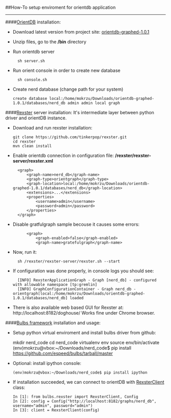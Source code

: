 ##How-To setup enviroment for orientdb application
___

####[OrientDB] installation:
* Download latest version from project site: [orientdb-graphed-1.0.1]
* Unzip files, go to the **/bin** directory
* Run orientdb server

        sh server.sh

* Run orient console in order to create new database

        sh console.sh
        
*   Create nerd database (change path for your system)

        create database local:/home/mokrzu/Downloads/orientdb-graphed-1.0.1/databases/nerd_db admin admin local graph

####[Rexster] server installation:
It's intermediate layer between python driver and orientDB instance.

*   Download and run rexster installation:

        git clone https://github.com/tinkerpop/rexster.git
        cd rexster
        mvn clean install

* Enable orientdb connection in configuration file: **/rexster/rexster-server/rexster.xml**
    
        <graph>
            <graph-name>nerd_db</graph-name>
            <graph-type>orientgraph</graph-type>
            <graph-location>local:/home/mokrzu/Downloads/orientdb-graphed-1.0.1/databases/nerd_db</graph-location>
            <extensions>...</extensions>
            <properties>
                <username>admin</username>
                <password>admin</password>
            </properties>
        </graph>

* Disable gratfulgraph sample becouse it causes some errors:

            <graph>
                <graph-enabled>false</graph-enabled>
                <graph-name>gratefulgraph</graph-name>

* Now, run it:

        sh /rexster/rexster-server/rexster.sh --start

* If configuration was done properly, in console logs you should see:

        [INFO] RexsterApplicationGraph - Graph [nerd_db] - configured with allowable namespace [tp:gremlin]
        [INFO] GraphConfigurationContainer - Graph nerd_db - orientgraph[local:/home/mokrzu/Downloads/orientdb-graphed-1.0.1/databases/nerd_db] loaded

* There is also available web based GUI for Rexster at: http://localhost:8182/doghouse/
Works fine under Chrome browser.


####[Bulbs framework] installation and usage:

*    Setup python virtual enviroment and install bulbs driver from github:

        mkdir nerd_code
        cd nerd_code
        virtualenv env
        source env/bin/activate
        (env)mokrzu@vbox:~/Downloads/nerd_code$ pip install https://github.com/espeed/bulbs/tarball/master        

*   Optional: install ipython console:

        (env)mokrzu@vbox:~/Downloads/nerd_code$ pip install ipython

*   If installation succeeded, we can connect to orientDB with [RexsterClient] class:

        In [1]: from bulbs.rexster import RexsterClient, Config
        In [2]: config = Config("http://localhost:8182/graphs/nerd_db", username="admin", password="admin")
        In [3]: client = RexsterClient(config)

[RexsterClient]: http://bulbflow.com/docs/api/bulbs/rexster/client/
[Bulbs framework]: http://bulbflow.com/
[orientdb-graphed-1.0.1]: http://code.google.com/p/orient/downloads/detail?name=orientdb-graphed-1.0.1.zip&can=2&q=
[Rexster]:
https://github.com/tinkerpop/rexster/wiki/
[OrientDB]:
http://www.orientdb.org/orient-db.htm